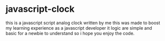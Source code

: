 # javascript-clock
this is a javascript script analog clock written by me 
this was made to boost my  learning experience as 
a javascript developer it logic are simple and basic
for a newbie to understand so i hope you enjoy the code.
